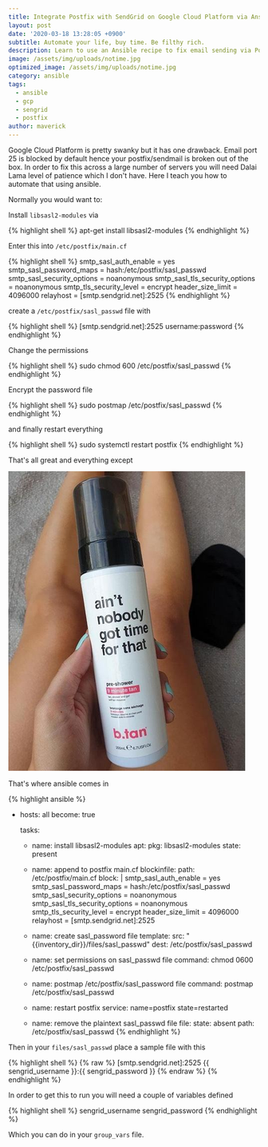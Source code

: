 ```yaml
---
title: Integrate Postfix with SendGrid on Google Cloud Platform via Ansible
layout: post
date: '2020-03-18 13:28:05 +0900'
subtitle: Automate your life, buy time. Be filthy rich.
description: Learn to use an Ansible recipe to fix email sending via Postfix on a fresh Google Cloud Platform instance installation.
image: /assets/img/uploads/notime.jpg
optimized_image: /assets/img/uploads/notime.jpg
category: ansible
tags:
  - ansible
  - gcp
  - sengrid
  - postfix
author: maverick
---
```


Google Cloud Platform is pretty swanky but it has one drawback. Email port 25 is blocked by default hence your
postfix/sendmail is broken out of the box. In order to fix this across a large number of servers you will need Dalai Lama level of patience which I don't have. Here I teach you how to automate that using ansible.

Normally you would want to:

Install `libsasl2-modules` via 

{% highlight shell %}
apt-get install libsasl2-modules
{% endhighlight %}

Enter this into `/etc/postfix/main.cf`

{% highlight shell %}
smtp_sasl_auth_enable = yes
smtp_sasl_password_maps = hash:/etc/postfix/sasl_passwd
smtp_sasl_security_options = noanonymous
smtp_sasl_tls_security_options = noanonymous
smtp_tls_security_level = encrypt
header_size_limit = 4096000
relayhost = [smtp.sendgrid.net]:2525
{% endhighlight %}

create a `/etc/postfix/sasl_passwd` file with


{% highlight shell %}
[smtp.sendgrid.net]:2525 username:password
{% endhighlight %}

Change the permissions

{% highlight shell %}
sudo chmod 600 /etc/postfix/sasl_passwd
{% endhighlight %}

Encrypt the password file

{% highlight shell %}
sudo postmap /etc/postfix/sasl_passwd
{% endhighlight %}

and finally restart everything

{% highlight shell %}
sudo systemctl restart postfix
{% endhighlight %}

That's all great and everything except 

![no-time](/assets/img/uploads/notime.jpg)

That's where ansible comes in

{% highlight ansible %}
- hosts: all
  become: true

  tasks:
    - name: install libsasl2-modules
      apt:
        pkg: libsasl2-modules
        state: present

    - name: append to postfix main.cf
      blockinfile:
        path: /etc/postfix/main.cf
        block: |
          smtp_sasl_auth_enable = yes
          smtp_sasl_password_maps = hash:/etc/postfix/sasl_passwd
          smtp_sasl_security_options = noanonymous
          smtp_sasl_tls_security_options = noanonymous
          smtp_tls_security_level = encrypt
          header_size_limit = 4096000
          relayhost = [smtp.sendgrid.net]:2525

    - name: create sasl_password file
      template:
        src: "{{inventory_dir}}/files/sasl_passwd"
        dest: /etc/postfix/sasl_passwd

    - name: set permissions on sasl_passwd file
      command: chmod 0600 /etc/postfix/sasl_passwd

    - name: postmap /etc/postfix/sasl_password file
      command: postmap /etc/postfix/sasl_passwd

    - name: restart postfix
      service: name=postfix state=restarted

    - name: remove the plaintext sasl_passwd file
      file:
        state: absent
        path: /etc/postfix/sasl_passwd
{% endhighlight %}

Then in your `files/sasl_passwd` place a sample file with this

{% highlight shell %}
{% raw %}
[smtp.sendgrid.net]:2525 {{ sengrid_username }}:{{ sengrid_password }}
{% endraw %}
{% endhighlight %}

In order to get this to run you will need a couple of variables defined

{% highlight shell %}
sengrid_username
sengrid_password
{% endhighlight %}

Which you can do in your `group_vars` file.

